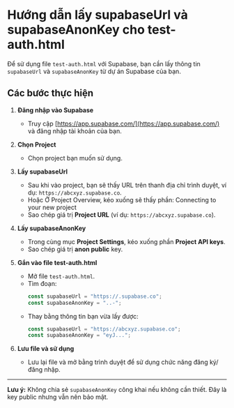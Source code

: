 # Hướng dẫn lấy supabaseUrl và supabaseAnonKey cho test-auth.html

Để sử dụng file `test-auth.html` với Supabase, bạn cần lấy thông tin `supabaseUrl` và `supabaseAnonKey` từ dự án Supabase của bạn.

## Các bước thực hiện

1. **Đăng nhập vào Supabase**

   - Truy cập [https://app.supabase.com/](https://app.supabase.com/) và đăng nhập tài khoản của bạn.

2. **Chọn Project**

   - Chọn project bạn muốn sử dụng.

3. **Lấy supabaseUrl**

   - Sau khi vào project, bạn sẽ thấy URL trên thanh địa chỉ trình duyệt, ví dụ: `https://abcxyz.supabase.co`.
   - Hoặc Ở Project Overview, kéo xuống sẽ thấy phần: Connecting to your new project
   - Sao chép giá trị **Project URL** (ví dụ: `https://abcxyz.supabase.co`).

4. **Lấy supabaseAnonKey**

   - Trong cùng mục **Project Settings**, kéo xuống phần **Project API keys**.
   - Sao chép giá trị **anon public** key.

5. **Gắn vào file test-auth.html**

   - Mở file `test-auth.html`.
   - Tìm đoạn:
     ```js
     const supabaseUrl = "https://.supabase.co";
     const supabaseAnonKey = "..-";
     ```
   - Thay bằng thông tin bạn vừa lấy được:
     ```js
     const supabaseUrl = "https://abcxyz.supabase.co";
     const supabaseAnonKey = "eyJ...";
     ```

6. **Lưu file và sử dụng**
   - Lưu lại file và mở bằng trình duyệt để sử dụng chức năng đăng ký/đăng nhập.

---

**Lưu ý:** Không chia sẻ `supabaseAnonKey` công khai nếu không cần thiết. Đây là key public nhưng vẫn nên bảo mật.
